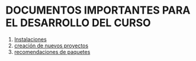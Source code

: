 # DOCUMENTOS IMPORTANTES PARA EL DESARROLLO DEL CURSO


1. [Instalaciones](instalaciones.md)
2. [creación de nuevos proyectos](newProjectSpringBoot.md)
3. [recomendaciones de paquetes](paquetes.md)

